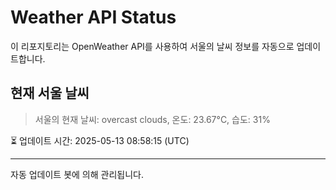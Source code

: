 
# Weather API Status

이 리포지토리는 OpenWeather API를 사용하여 서울의 날씨 정보를 자동으로 업데이트합니다.

## 현재 서울 날씨
> 서울의 현재 날씨: overcast clouds, 온도: 23.67°C, 습도: 31%

⏳ 업데이트 시간: 2025-05-13 08:58:15 (UTC)

---
자동 업데이트 봇에 의해 관리됩니다.
